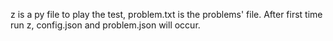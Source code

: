 z is a py file to play the test, problem.txt is the problems' file. After first time run z, config.json and problem.json will occur.
